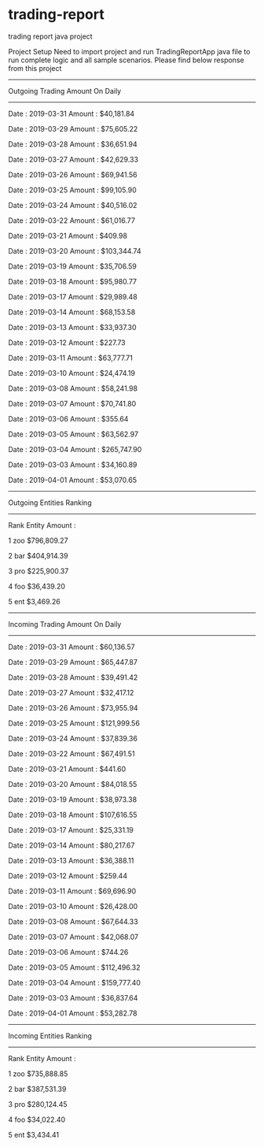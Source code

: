 # trading-report
trading report java project

Project Setup
Need to import project and run TradingReportApp java file to run complete logic and all sample scenarios. Please find below response from this project

****************************************
Outgoing Trading Amount On Daily
****************************************
Date : 2019-03-31  Amount : $40,181.84

Date : 2019-03-29  Amount : $75,605.22

Date : 2019-03-28  Amount : $36,651.94

Date : 2019-03-27  Amount : $42,629.33

Date : 2019-03-26  Amount : $69,941.56

Date : 2019-03-25  Amount : $99,105.90

Date : 2019-03-24  Amount : $40,516.02

Date : 2019-03-22  Amount : $61,016.77

Date : 2019-03-21  Amount : $409.98

Date : 2019-03-20  Amount : $103,344.74

Date : 2019-03-19  Amount : $35,706.59

Date : 2019-03-18  Amount : $95,980.77

Date : 2019-03-17  Amount : $29,989.48

Date : 2019-03-14  Amount : $68,153.58

Date : 2019-03-13  Amount : $33,937.30

Date : 2019-03-12  Amount : $227.73

Date : 2019-03-11  Amount : $63,777.71

Date : 2019-03-10  Amount : $24,474.19

Date : 2019-03-08  Amount : $58,241.98

Date : 2019-03-07  Amount : $70,741.80

Date : 2019-03-06  Amount : $355.64

Date : 2019-03-05  Amount : $63,562.97

Date : 2019-03-04  Amount : $265,747.90

Date : 2019-03-03  Amount : $34,160.89

Date : 2019-04-01  Amount : $53,070.65

****************************************
Outgoing Entities Ranking
****************************************
Rank  Entity   Amount : 

1     zoo      $796,809.27

2     bar      $404,914.39

3     pro      $225,900.37

4     foo      $36,439.20

5     ent      $3,469.26


****************************************
Incoming Trading Amount On Daily
****************************************

Date : 2019-03-31  Amount : $60,136.57

Date : 2019-03-29  Amount : $65,447.87

Date : 2019-03-28  Amount : $39,491.42

Date : 2019-03-27  Amount : $32,417.12

Date : 2019-03-26  Amount : $73,955.94

Date : 2019-03-25  Amount : $121,999.56

Date : 2019-03-24  Amount : $37,839.36

Date : 2019-03-22  Amount : $67,491.51

Date : 2019-03-21  Amount : $441.60

Date : 2019-03-20  Amount : $84,018.55

Date : 2019-03-19  Amount : $38,973.38

Date : 2019-03-18  Amount : $107,616.55

Date : 2019-03-17  Amount : $25,331.19

Date : 2019-03-14  Amount : $80,217.67

Date : 2019-03-13  Amount : $36,388.11

Date : 2019-03-12  Amount : $259.44

Date : 2019-03-11  Amount : $69,696.90

Date : 2019-03-10  Amount : $26,428.00

Date : 2019-03-08  Amount : $67,644.33

Date : 2019-03-07  Amount : $42,068.07

Date : 2019-03-06  Amount : $744.26

Date : 2019-03-05  Amount : $112,496.32

Date : 2019-03-04  Amount : $159,777.40

Date : 2019-03-03  Amount : $36,837.64

Date : 2019-04-01  Amount : $53,282.78

****************************************
Incoming Entities Ranking
****************************************

Rank  Entity   Amount : 

1     zoo      $735,888.85

2     bar      $387,531.39

3     pro      $280,124.45

4     foo      $34,022.40

5     ent      $3,434.41
